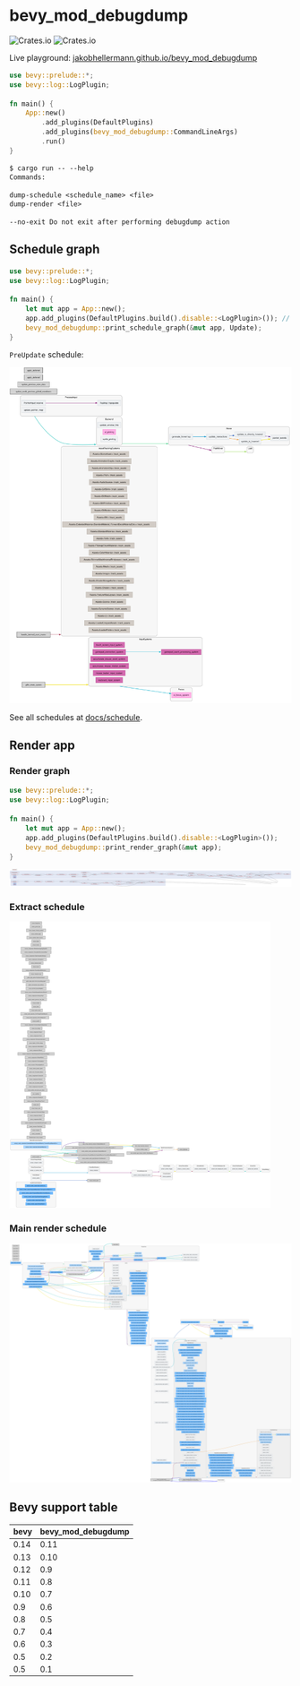 # bevy_mod_debugdump
![Crates.io](https://img.shields.io/crates/v/bevy_mod_debugdump)
![Crates.io](https://img.shields.io/crates/d/bevy_mod_debugdump)

Live playground: [jakobhellermann.github.io/bevy_mod_debugdump](https://jakobhellermann.github.io/bevy_mod_debugdump)

```rust
use bevy::prelude::*;
use bevy::log::LogPlugin;

fn main() {
    App::new()
        .add_plugins(DefaultPlugins)
        .add_plugins(bevy_mod_debugdump::CommandLineArgs)
        .run()
}
```

```
$ cargo run -- --help
Commands:

dump-schedule <schedule_name> <file>
dump-render <file>

--no-exit Do not exit after performing debugdump action
```


## Schedule graph

```rust
use bevy::prelude::*;
use bevy::log::LogPlugin;

fn main() {
    let mut app = App::new();
    app.add_plugins(DefaultPlugins.build().disable::<LogPlugin>()); // disable LogPlugin so that you can pipe the output directly into `dot -Tsvg`
    bevy_mod_debugdump::print_schedule_graph(&mut app, Update);
}
```

`PreUpdate` schedule:

<picture>
<source media="(prefers-color-scheme: dark)" srcset="https://raw.githubusercontent.com/jakobhellermann/bevy_mod_debugdump/main/docs/schedule/dark/schedule_PreUpdate.dot.svg">
<img alt="Main (filtered)" src="https://raw.githubusercontent.com/jakobhellermann/bevy_mod_debugdump/main/docs/schedule/light/schedule_PreUpdate.dot.svg">
</picture>

See all schedules at [docs/schedule](./docs/schedule/README.md).

## Render app

### Render graph

```rust
use bevy::prelude::*;
use bevy::log::LogPlugin;

fn main() {
    let mut app = App::new();
    app.add_plugins(DefaultPlugins.build().disable::<LogPlugin>()); 
    bevy_mod_debugdump::print_render_graph(&mut app);
}
```

<picture>
<source media="(prefers-color-scheme: dark)" srcset="https://raw.githubusercontent.com/jakobhellermann/bevy_mod_debugdump/main/docs/render/dark/render_graph.dot.svg">
<img alt="render graph" src="https://raw.githubusercontent.com/jakobhellermann/bevy_mod_debugdump/main/docs/render/light/render_graph.dot.svg">
</picture>

### Extract schedule

<picture>
<source media="(prefers-color-scheme: dark)" srcset="https://raw.githubusercontent.com/jakobhellermann/bevy_mod_debugdump/main/docs/schedule/dark/render_schedule_ExtractSchedule.dot.svg">
<img alt="ExtractSchedule" src="https://raw.githubusercontent.com/jakobhellermann/bevy_mod_debugdump/main/docs/schedule/light/render_schedule_ExtractSchedule.dot.svg" height=512>
</picture>

### Main render schedule

<picture>
<source media="(prefers-color-scheme: dark)" srcset="https://raw.githubusercontent.com/jakobhellermann/bevy_mod_debugdump/main/docs/schedule/dark/render_schedule_Render.dot.svg">
<img alt="Main" src="https://raw.githubusercontent.com/jakobhellermann/bevy_mod_debugdump/main/docs/schedule/light/render_schedule_Render.dot.svg">
</picture>


## Bevy support table

|bevy|bevy\_mod\_debugdump|
|---|---|
|0.14|0.11|
|0.13|0.10|
|0.12|0.9|
|0.11|0.8|
|0.10|0.7|
|0.9|0.6|
|0.8|0.5|
|0.7|0.4|
|0.6|0.3|
|0.5|0.2|
|0.5|0.1|
